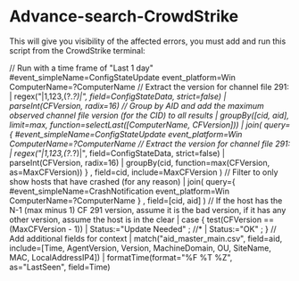 # Advance-search-CrowdStrike
This will give you visibility of the affected errors, you must add and run this script from the CrowdStrike terminal:

// Run with a time frame of "Last 1 day"
#event_simpleName=ConfigStateUpdate event_platform=Win ComputerName=?ComputerName
// Extract the version for channel file 291:
| regex("\|1,123,(?<CFVersion>.*?)\|", field=ConfigStateData, strict=false)
| parseInt(CFVersion, radix=16)
// Group by AID and add the maximum observed channel file version (for the CID) to all results
| groupBy([cid, aid], limit=max, function=selectLast([ComputerName, CFVersion]))
| join(
    query={
        #event_simpleName=ConfigStateUpdate event_platform=Win ComputerName=?ComputerName
        // Extract the version for channel file 291:
        | regex("\|1,123,(?<CFVersion>.*?)\|", field=ConfigStateData, strict=false)
        | parseInt(CFVersion, radix=16)
        | groupBy(cid, function=max(CFVersion, as=MaxCFVersion))
    }
    , field=cid, include=MaxCFVersion
)
// Filter to only show hosts that have crashed (for any reason)
| join(
    query={
        #event_simpleName=CrashNotification event_platform=Win ComputerName=?ComputerName
    }
    , field=[cid, aid]
)
// If the host has the N-1 (max minus 1) CF 291 version, assume it is the bad version, if it has any other version, assume the host is in the clear
| case {
    test(CFVersion == (MaxCFVersion - 1)) | Status:="Update Needed" ;
    //*                                     | Status:="OK" ;
}
// Add additional fields for context
| match("aid_master_main.csv", field=aid, include=[Time, AgentVersion, Version, MachineDomain, OU, SiteName, MAC, LocalAddressIP4])
| formatTime(format="%F %T %Z", as="LastSeen", field=Time)
